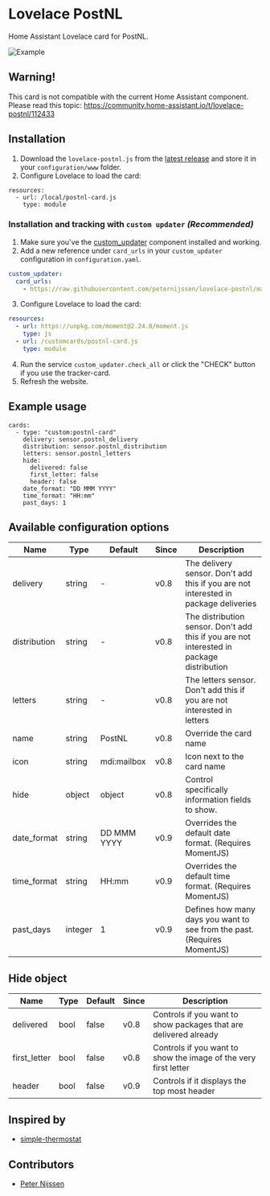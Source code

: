 # Lovelace PostNL
Home Assistant Lovelace card for PostNL.

![Example](https://community-home-assistant-assets.s3.dualstack.us-west-2.amazonaws.com/original/3X/5/2/527bc612e6eb092f1d4887e9d6272c7b4278ec65.png)

## Warning!
This card is not compatible with the current Home Assistant component. Please read this topic:
https://community.home-assistant.io/t/lovelace-postnl/112433

## Installation

1. Download the `lovelace-postnl.js` from the [latest release](https://github.com/peternijssen/lovelace-postnl/releases/latest) and store it in your `configuration/www` folder.
2. Configure Lovelace to load the card:

```
resources:
  - url: /local/postnl-card.js
    type: module
 ```

### Installation and tracking with `custom updater` _(Recommended)_

1. Make sure you've the [custom_updater](https://github.com/custom-components/custom_updater) component installed and working.
2. Add a new reference under `card_urls` in your `custom_updater` configuration in `configuration.yaml`.

  ```yaml
  custom_updater:
    card_urls:
      - https://raw.githubusercontent.com/peternijssen/lovelace-postnl/master/tracker.json
  ```
3. Configure Lovelace to load the card:

```yaml
resources:
  - url: https://unpkg.com/moment@2.24.0/moment.js
    type: js
  - url: /customcards/postnl-card.js
    type: module
```

4. Run the service `custom_updater.check_all` or click the "CHECK" button if you use the tracker-card.
5. Refresh the website.

## Example usage
```
cards:
  - type: "custom:postnl-card"
    delivery: sensor.postnl_delivery
    distribution: sensor.postnl_distribution
    letters: sensor.postnl_letters
    hide:
      delivered: false
      first_letter: false
      header: false
    date_format: "DD MMM YYYY"
    time_format: "HH:mm"
    past_days: 1
 ```

## Available configuration options
| Name | Type | Default | Since | Description |
|------|------|---------|-------|-------------|
| delivery | string | - | v0.8 | The delivery sensor. Don't add this if you are not interested in package deliveries |
| distribution | string | - | v0.8 | The distribution sensor.  Don't add this if you are not interested in package distribution |
| letters | string | - | v0.8 | The letters sensor.  Don't add this if you are not interested in letters |
| name | string | PostNL | v0.8 | Override the card name |
| icon | string | mdi:mailbox | v0.8 | Icon next to the card name |
| hide | object | object | v0.8 | Control specifically information fields to show. |
| date_format | string | DD MMM YYYY | v0.9 | Overrides the default date format. (Requires MomentJS) |
| time_format | string | HH:mm | v0.9 | Overrides the default time format. (Requires MomentJS) | 
| past_days |integer | 1 | v0.9 | Defines how many days you want to see from the past. (Requires MomentJS) |


## Hide object
| Name | Type | Default | Since | Description |
|------|------|---------|-------|-------------|
| delivered | bool | false | v0.8 |  Controls if you want to show packages that are delivered already |
| first_letter | bool | false | v0.8 |  Controls if  you want to show the image of the very first letter |
| header | bool | false | v0.9 |  Controls if it displays the top most header |


## Inspired by
* [simple-thermostat](https://github.com/nervetattoo/simple-thermostat)

## Contributors
* [Peter Nijssen](https://github.com/peternijssen)
